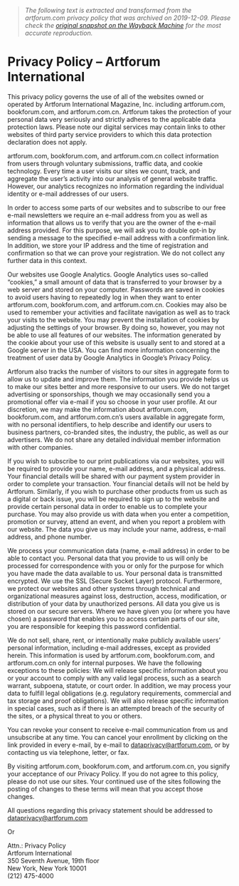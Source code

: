 > *The following text is extracted and transformed from the artforum.com privacy policy that was archived on 2019-12-09. Please check the [original snapshot on the Wayback Machine](https://web.archive.org/web/20191209225717id_/https%3A//www.artforum.com/privacy) for the most accurate reproduction.*

# Privacy Policy – Artforum International

This privacy policy governs the use of all of the websites owned or operated by Artforum International Magazine, Inc. including artforum.com, bookforum.com, and artforum.com.cn. Artforum takes the protection of your personal data very seriously and strictly adheres to the applicable data protection laws. Please note our digital services may contain links to other websites of third party service providers to which this data protection declaration does not apply.

artforum.com, bookforum.com, and artforum.com.cn collect information from users through voluntary submissions, traffic data, and cookie technology. Every time a user visits our sites we count, track, and aggregate the user’s activity into our analysis of general website traffic. However, our analytics recognizes no information regarding the individual identity or e-mail addresses of our users.

In order to access some parts of our websites and to subscribe to our free e-mail newsletters we require an e-mail address from you as well as information that allows us to verify that you are the owner of the e-mail address provided. For this purpose, we will ask you to double opt-in by sending a message to the specified e-mail address with a confirmation link. In addition, we store your IP address and the time of registration and confirmation so that we can prove your registration. We do not collect any further data in this context.

Our websites use Google Analytics. Google Analytics uses so-called “cookies,” a small amount of data that is transferred to your browser by a web server and stored on your computer. Passwords are saved in cookies to avoid users having to repeatedly log in when they want to enter artforum.com, bookforum.com, and artforum.com.cn. Cookies may also be used to remember your activities and facilitate navigation as well as to track your visits to the website. You may prevent the installation of cookies by adjusting the settings of your browser. By doing so, however, you may not be able to use all features of our websites. The information generated by the cookie about your use of this website is usually sent to and stored at a Google server in the USA. You can find more information concerning the treatment of user data by Google Analytics in Google’s Privacy Policy.

Artforum also tracks the number of visitors to our sites in aggregate form to allow us to update and improve them. The information you provide helps us to make our sites better and more responsive to our users. We do not target advertising or sponsorships, though we may occasionally send you a promotional offer via e-mail if you so choose in your user profile. At our discretion, we may make the information about artforum.com, bookforum.com, and artforum.com.cn’s users available in aggregate form, with no personal identifiers, to help describe and identify our users to business partners, co-branded sites, the industry, the public, as well as our advertisers. We do not share any detailed individual member information with other companies.

If you wish to subscribe to our print publications via our websites, you will be required to provide your name, e-mail address, and a physical address. Your financial details will be shared with our payment system provider in order to complete your transaction. Your financial details will not be held by Artforum. Similarly, if you wish to purchase other products from us such as a digital or back issue, you will be required to sign up to the website and provide certain personal data in order to enable us to complete your purchase. You may also provide us with data when you enter a competition, promotion or survey, attend an event, and when you report a problem with our website. The data you give us may include your name, address, e-mail address, and phone number.

We process your communication data (name, e-mail address) in order to be able to contact you. Personal data that you provide to us will only be processed for correspondence with you or only for the purpose for which you have made the data available to us. Your personal data is transmitted encrypted. We use the SSL (Secure Socket Layer) protocol. Furthermore, we protect our websites and other systems through technical and organizational measures against loss, destruction, access, modification, or distribution of your data by unauthorized persons. All data you give us is stored on our secure servers. Where we have given you (or where you have chosen) a password that enables you to access certain parts of our site, you are responsible for keeping this password confidential.

We do not sell, share, rent, or intentionally make publicly available users’ personal information, including e-mail addresses, except as provided herein. This information is used by artforum.com, bookforum.com, and artforum.com.cn only for internal purposes. We have the following exceptions to these policies: We will release specific information about you or your account to comply with any valid legal process, such as a search warrant, subpoena, statute, or court order. In addition, we may process your data to fulfill legal obligations (e.g. regulatory requirements, commercial and tax storage and proof obligations). We will also release specific information in special cases, such as if there is an attempted breach of the security of the sites, or a physical threat to you or others.

You can revoke your consent to receive e-mail communication from us and unsubscribe at any time. You can cancel your enrollment by clicking on the link provided in every e-mail, by e-mail to [dataprivacy@artforum.com](mailto:dataprivacy@artforum.com), or by contacting us via telephone, letter, or fax.

By visiting artforum.com, bookforum.com, and artforum.com.cn, you signify your acceptance of our Privacy Policy. If you do not agree to this policy, please do not use our sites. Your continued use of the sites following the posting of changes to these terms will mean that you accept those changes.

All questions regarding this privacy statement should be addressed to [dataprivacy@artforum.com](mailto:dataprivacy@artforum.com%3C)

Or

Attn.: Privacy Policy  
Artforum International  
350 Seventh Avenue, 19th floor  
New York, New York 10001  
(212) 475-4000
